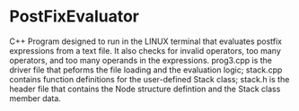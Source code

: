 # PostFixEvaluator
C++ Program designed to run in the LINUX terminal that evaluates postfix expressions from a text file. It also checks for invalid operators, too many operators, and too many operands in the expressions. prog3.cpp is the driver file that peforms the file loading and the evaluation logic; stack.cpp contains function definitions for the user-defined Stack class; stack.h is the header file that contains the Node structure defintion and the Stack class member data.
